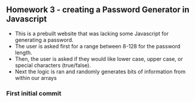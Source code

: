 ## Homework 3 - creating a Password Generator in Javascript
* This is a prebuilt website that was lacking some Javascript for generating a password.
* The user is asked first for a range between 8-128 for the password length.
* Then, the user is asked if they would like lower case, upper case, or special characters (true/false).
* Next the logic is ran and randomly generates bits of information from within our arrays

### First initial commit
